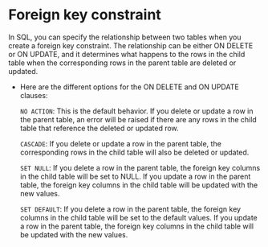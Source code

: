 # Foreign key constraint

In SQL, you can specify the relationship between two tables when you create a foreign key constraint. 
The relationship can be either ON DELETE or ON UPDATE, 
and it determines what happens to the rows in the child table when the corresponding rows in the parent table are deleted or updated.

- Here are the different options for the ON DELETE and ON UPDATE clauses:

    `NO ACTION`: This is the default behavior. If you delete or update a row in the parent table, an error will be raised if there are any rows in the child table that reference the deleted or updated row.

    `CASCADE`: If you delete or update a row in the parent table, the corresponding rows in the child table will also be deleted or updated.

    `SET NULL`: If you delete a row in the parent table, the foreign key columns in the child table will be set to NULL. If you update a row in the parent table, the foreign key columns in the child table will be updated with the new values.

    `SET DEFAULT`: If you delete a row in the parent table, the foreign key columns in the child table will be set to the default values. If you update a row in the parent table, the foreign key columns in the child table will be updated with the new values.